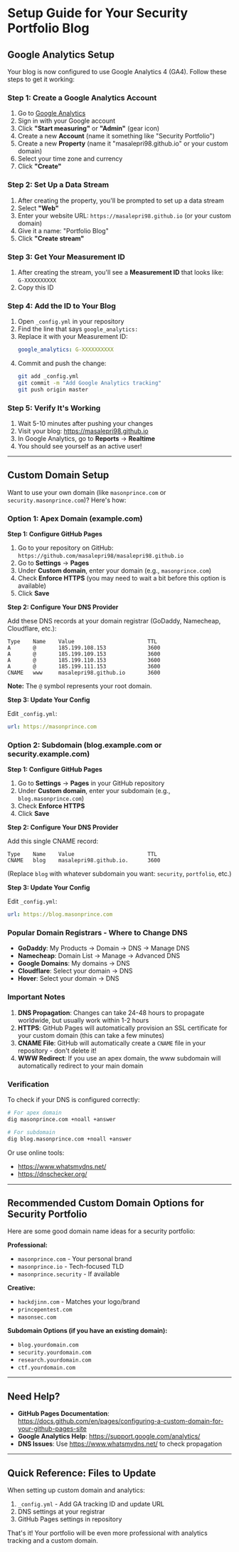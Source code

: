 # Setup Guide for Your Security Portfolio Blog

## Google Analytics Setup

Your blog is now configured to use Google Analytics 4 (GA4). Follow these steps to get it working:

### Step 1: Create a Google Analytics Account

1. Go to [Google Analytics](https://analytics.google.com/)
2. Sign in with your Google account
3. Click **"Start measuring"** or **"Admin"** (gear icon)
4. Create a new **Account** (name it something like "Security Portfolio")
5. Create a new **Property** (name it "masalepri98.github.io" or your custom domain)
6. Select your time zone and currency
7. Click **"Create"**

### Step 2: Set Up a Data Stream

1. After creating the property, you'll be prompted to set up a data stream
2. Select **"Web"**
3. Enter your website URL: `https://masalepri98.github.io` (or your custom domain)
4. Give it a name: "Portfolio Blog"
5. Click **"Create stream"**

### Step 3: Get Your Measurement ID

1. After creating the stream, you'll see a **Measurement ID** that looks like: `G-XXXXXXXXXX`
2. Copy this ID

### Step 4: Add the ID to Your Blog

1. Open `_config.yml` in your repository
2. Find the line that says `google_analytics:`
3. Replace it with your Measurement ID:
   ```yaml
   google_analytics: G-XXXXXXXXXX
   ```
4. Commit and push the change:
   ```bash
   git add _config.yml
   git commit -m "Add Google Analytics tracking"
   git push origin master
   ```

### Step 5: Verify It's Working

1. Wait 5-10 minutes after pushing your changes
2. Visit your blog: https://masalepri98.github.io
3. In Google Analytics, go to **Reports** → **Realtime**
4. You should see yourself as an active user!

---

## Custom Domain Setup

Want to use your own domain (like `masonprince.com` or `security.masonprince.com`)? Here's how:

### Option 1: Apex Domain (example.com)

**Step 1: Configure GitHub Pages**

1. Go to your repository on GitHub: `https://github.com/masalepri98/masalepri98.github.io`
2. Go to **Settings** → **Pages**
3. Under **Custom domain**, enter your domain (e.g., `masonprince.com`)
4. Check **Enforce HTTPS** (you may need to wait a bit before this option is available)
5. Click **Save**

**Step 2: Configure Your DNS Provider**

Add these DNS records at your domain registrar (GoDaddy, Namecheap, Cloudflare, etc.):

```
Type    Name    Value                       TTL
A       @       185.199.108.153             3600
A       @       185.199.109.153             3600
A       @       185.199.110.153             3600
A       @       185.199.111.153             3600
CNAME   www     masalepri98.github.io       3600
```

**Note:** The `@` symbol represents your root domain.

**Step 3: Update Your Config**

Edit `_config.yml`:
```yaml
url: https://masonprince.com
```

### Option 2: Subdomain (blog.example.com or security.example.com)

**Step 1: Configure GitHub Pages**

1. Go to **Settings** → **Pages** in your GitHub repository
2. Under **Custom domain**, enter your subdomain (e.g., `blog.masonprince.com`)
3. Check **Enforce HTTPS**
4. Click **Save**

**Step 2: Configure Your DNS Provider**

Add this single CNAME record:

```
Type    Name    Value                       TTL
CNAME   blog    masalepri98.github.io.      3600
```

(Replace `blog` with whatever subdomain you want: `security`, `portfolio`, etc.)

**Step 3: Update Your Config**

Edit `_config.yml`:
```yaml
url: https://blog.masonprince.com
```

### Popular Domain Registrars - Where to Change DNS

- **GoDaddy**: My Products → Domain → DNS → Manage DNS
- **Namecheap**: Domain List → Manage → Advanced DNS
- **Google Domains**: My domains → DNS
- **Cloudflare**: Select your domain → DNS
- **Hover**: Select your domain → DNS

### Important Notes

1. **DNS Propagation**: Changes can take 24-48 hours to propagate worldwide, but usually work within 1-2 hours
2. **HTTPS**: GitHub Pages will automatically provision an SSL certificate for your custom domain (this can take a few minutes)
3. **CNAME File**: GitHub will automatically create a `CNAME` file in your repository - don't delete it!
4. **WWW Redirect**: If you use an apex domain, the www subdomain will automatically redirect to your main domain

### Verification

To check if your DNS is configured correctly:

```bash
# For apex domain
dig masonprince.com +noall +answer

# For subdomain
dig blog.masonprince.com +noall +answer
```

Or use online tools:
- https://www.whatsmydns.net/
- https://dnschecker.org/

---

## Recommended Custom Domain Options for Security Portfolio

Here are some good domain name ideas for a security portfolio:

**Professional:**
- `masonprince.com` - Your personal brand
- `masonprince.io` - Tech-focused TLD
- `masonprince.security` - If available

**Creative:**
- `hackdjinn.com` - Matches your logo/brand
- `princepentest.com`
- `masonsec.com`

**Subdomain Options (if you have an existing domain):**
- `blog.yourdomain.com`
- `security.yourdomain.com`
- `research.yourdomain.com`
- `ctf.yourdomain.com`

---

## Need Help?

- **GitHub Pages Documentation**: https://docs.github.com/en/pages/configuring-a-custom-domain-for-your-github-pages-site
- **Google Analytics Help**: https://support.google.com/analytics/
- **DNS Issues**: Use https://www.whatsmydns.net/ to check propagation

---

## Quick Reference: Files to Update

When setting up custom domain and analytics:

1. `_config.yml` - Add GA tracking ID and update URL
2. DNS settings at your registrar
3. GitHub Pages settings in repository

That's it! Your portfolio will be even more professional with analytics tracking and a custom domain.
